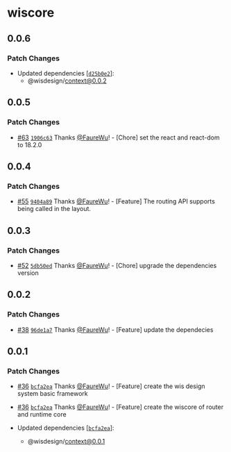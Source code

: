 # wiscore

## 0.0.6

### Patch Changes

- Updated dependencies [[`d25b0e2`](https://github.com/wisdesignsystem/wis-cli/commit/d25b0e2b37bea8443238c6c8d4cbffa76cc4b345)]:
  - @wisdesign/context@0.0.2

## 0.0.5

### Patch Changes

- [#63](https://github.com/wisdesignsystem/wis-cli/pull/63) [`1906c63`](https://github.com/wisdesignsystem/wis-cli/commit/1906c6323507ae231e2294c85db65701e7487cb4) Thanks [@FaureWu](https://github.com/FaureWu)! - [Chore] set the react and react-dom to 18.2.0

## 0.0.4

### Patch Changes

- [#55](https://github.com/wisdesignsystem/wis-cli/pull/55) [`9404a89`](https://github.com/wisdesignsystem/wis-cli/commit/9404a8966ed64a63d385b1804b1bd04ee411441b) Thanks [@FaureWu](https://github.com/FaureWu)! - [Feature] The routing API supports being called in the layout.

## 0.0.3

### Patch Changes

- [#52](https://github.com/wisdesignsystem/wis-cli/pull/52) [`5db50ed`](https://github.com/wisdesignsystem/wis-cli/commit/5db50ed44e214ac09d719bb819f73922f06eaad2) Thanks [@FaureWu](https://github.com/FaureWu)! - [Chore] upgrade the dependencies version

## 0.0.2

### Patch Changes

- [#38](https://github.com/wisdesignsystem/wis-cli/pull/38) [`96de1a7`](https://github.com/wisdesignsystem/wis-cli/commit/96de1a74bb0d4b6ba2d7cf12caae80d568d2cf78) Thanks [@FaureWu](https://github.com/FaureWu)! - [Feature] update the dependecies

## 0.0.1

### Patch Changes

- [#36](https://github.com/wisdesignsystem/wis-cli/pull/36) [`bcfa2ea`](https://github.com/wisdesignsystem/wis-cli/commit/bcfa2eaa7e79618c664f11379df4819c0afcc1cc) Thanks [@FaureWu](https://github.com/FaureWu)! - [Feature] create the wis design system basic framework

- [#36](https://github.com/wisdesignsystem/wis-cli/pull/36) [`bcfa2ea`](https://github.com/wisdesignsystem/wis-cli/commit/bcfa2eaa7e79618c664f11379df4819c0afcc1cc) Thanks [@FaureWu](https://github.com/FaureWu)! - [Feature] create the wiscore of router and runtime core

- Updated dependencies [[`bcfa2ea`](https://github.com/wisdesignsystem/wis-cli/commit/bcfa2eaa7e79618c664f11379df4819c0afcc1cc)]:
  - @wisdesign/context@0.0.1
